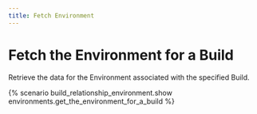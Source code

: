 ```yaml
---
title: Fetch Environment
---
```


# Fetch the Environment for a Build

Retrieve the data for the Environment associated with the specified Build.

{% scenario build_relationship_environment.show environments.get_the_environment_for_a_build %}
